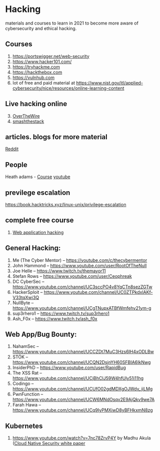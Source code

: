 # Hacking
materials and courses to learn in 2021 to become more aware of cybersecurity and ethical hacking.


## Courses

1. https://portswigger.net/web-security
2. https://www.hacker101.com/
3. https://tryhackme.com
4. https://hackthebox.com
5. https://vulnhub.com
6. lot of free and paid material at https://www.nist.gov/itl/applied-cybersecurity/nice/resources/online-learning-content

## Live hacking online
3. [OverTheWire](https://overthewire.org/wargames/)
4. [smashthestack](http://smashthestack.org/wargames.html)



## articles. blogs for more material
[Reddit](https://www.reddit.com/r/HowToHack/comments/kmwq6u/so_you_want_to_be_a_hacker_2021_edition/)



## People

 Heath adams -  [Course](https://academy.tcm-sec.com/p/practical-ethical-hacking-the-complete-course) [youtube](https://www.youtube.com/channel/UC0ArlFuFYMpEewyRBzdLHiw)
 

## previlege escalation
https://book.hacktricks.xyz/linux-unix/privilege-escalation

 
## complete free course 

1. [Web application hacking](https://www.youtube.com/watch?v=24fHLWXGS-M)


## General Hacking:

 1. Me (The Cyber Mentor) – https://youtube.com/c/thecybermentor
 2. John Hammond – https://www.youtube.com/user/RootOfTheNull
 3. Joe Helle – https://www.twitch.tv/themayor11
 4. Stefan Rows – https://www.youtube.com/user/Ceophreak
 5. DC CyberSec – https://www.youtube.com/channel/UC3sccPO4v8YqCTn8sezZGTw
 6. HackerSploit – https://www.youtube.com/channel/UC0ZTPkdxlAKf-V33tqXwi3Q
 7. NullByte – https://www.youtube.com/channel/UCgTNupxATBfWmfehv21ym-g
 8. sup3rhero1 – https://www.twitch.tv/sup3rhero1
 9. Ash_F0x – https://www.twitch.tv/ash_f0x

## Web App/Bug Bounty:

 1. NahamSec – https://www.youtube.com/channel/UCCZDt7MuC3Hzs6IH4xODLBw
 2. STÖK – https://www.youtube.com/channel/UCQN2DsjnYH60SFBIA6IkNwg
 3. InsiderPhD – https://www.youtube.com/user/RapidBug
 4. The XSS Rat – https://www.youtube.com/channel/UCjBhClJ59W4hfUly51i11hg
 5. Codingo – https://www.youtube.com/channel/UCUfO02gdMDXgOJWdv_jiLMg
 6. PwnFunction – https://www.youtube.com/channel/UCW6MNdOsqv2E9AjQkv9we7A
 7. Farah Hawa – https://www.youtube.com/channel/UCq9IyPMXiwD8yBFHkxmN8zg


## Kubernetes 
1. https://www.youtube.com/watch?v=7nc78ZrvP4Y by Madhu Akula ([Cloud Native Security white paper](https://www.cncf.io/wp-content/uploads/2022/06/CNCF_cloud-native-security-whitepaper-May2022-v2.pdf)
